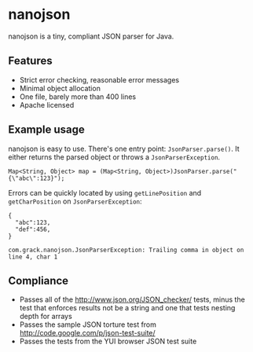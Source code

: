 # nanojson

nanojson is a tiny, compliant JSON parser for Java. 

## Features

  * Strict error checking, reasonable error messages
  * Minimal object allocation
  * One file, barely more than 400 lines
  * Apache licensed

## Example usage

nanojson is easy to use. There's one entry point: `JsonParser.parse()`. It either returns the parsed object or throws a `JsonParserException`.

    Map<String, Object> map = (Map<String, Object>)JsonParser.parse("{\"abc\":123}");

Errors can be quickly located by using `getLinePosition` and `getCharPosition` on `JsonParserException`:

    {
      "abc":123,
      "def":456,
    }

    com.grack.nanojson.JsonParserException: Trailing comma in object on line 4, char 1

## Compliance

  * Passes all of the http://www.json.org/JSON_checker/ tests, minus the test that enforces results not be a string and one that tests nesting depth for arrays
  * Passes the sample JSON torture test from http://code.google.com/p/json-test-suite/
  * Passes the tests from the YUI browser JSON test suite
